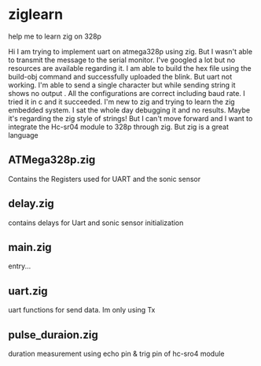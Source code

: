 # ziglearn
help me to learn zig on 328p


Hi I am trying to implement uart on atmega328p using zig. 
But I wasn't able to transmit the message to the serial monitor. I've googled a lot but no resources are available regarding it.  I am able to build the hex file using the build-obj command and successfully uploaded the blink. But uart not working. I'm able to send a single character but while sending string it shows no output . All the configurations are correct including baud rate. I tried it in c and it succeeded. I'm new to zig and trying to learn the zig embedded system. I sat the whole day debugging it and no results. Maybe it's regarding the zig style of strings! But I can't move forward and I want to integrate the Hc-sr04 module to 328p through zig. But zig is a great language

## ATMega328p.zig
Contains the Registers used for UART and the sonic sensor
## delay.zig 
contains delays for Uart and sonic sensor initialization
## main.zig
entry...
## uart.zig
uart functions for send data. Im only using Tx
## pulse_duraion.zig
duration measurement using echo pin & trig pin of hc-sro4 module

